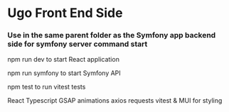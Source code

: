 # Ugo Front End Side

### Use in the same parent folder as the Symfony app backend side for symfony server command start




npm run dev to start React application

npm run symfony to start Symfony API

npm test to run vitest tests



React Typescript GSAP animations axios requests vitest & MUI for styling